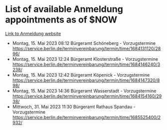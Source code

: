 # List of available Anmeldung appointments as of $NOW
[Link to Anmeldung website](https://service.berlin.de/terminvereinbarung/termin/tag.php?termin=1&anliegen[]=120686&dienstleisterlist=122210,122217,327316,122219,327312,122227,327314,122231,327346,122243,327348,122254,122252,329742,122260,329745,122262,329748,122271,327278,122273,327274,122277,327276,330436,122280,327294,122282,327290,122284,327292,122291,327270,122285,327266,122286,327264,122296,327268,150230,329760,122297,327286,122294,327284,122312,329763,122314,329775,122304,327330,122311,327334,122309,327332,317869,122281,327352,122279,329772,122283,122276,327324,122274,327326,122267,329766,122246,327318,122251,327320,122257,327322,122208,327298,122226,327300&herkunft=http%3A%2F%2Fservice.berlin.de%2Fdienstleistung%2F120686%2F)
- Montag, 15. Mai 2023 08:12 Bürgeramt Schöneberg - Vorzugstermine https://service.berlin.de/terminvereinbarung/termin/time/1684131120/2896/
- Montag, 15. Mai 2023 12:24 Bürgeramt Klosterstraße - Vorzugstermine https://service.berlin.de/terminvereinbarung/termin/time/1684146240/3238/
- Montag, 15. Mai 2023 12:42 Bürgeramt Köpenick - Vorzugstermine https://service.berlin.de/terminvereinbarung/termin/time/1684147320/898/
- Montag, 15. Mai 2023 14:36 Bürgeramt Wasserstadt - Vorzugstermine https://service.berlin.de/terminvereinbarung/termin/time/1684154160/2938/
- Mittwoch, 31. Mai 2023 11:30 Bürgeramt Rathaus Spandau - Vorzugstermine https://service.berlin.de/terminvereinbarung/termin/time/1685525400/2932/
